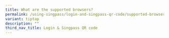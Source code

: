 ```yaml
---
title: What are the supported browsers?
permalink: /using-singpass/login-and-singpass-qr-code/supported-browsers/
variant: tiptap
description: ""
third_nav_title: Login & Singpass QR code
---
```

